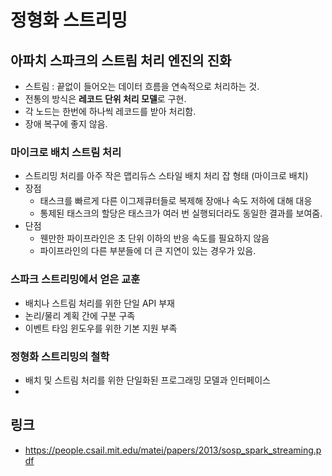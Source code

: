 # 정형화 스트리밍

## 아파치 스파크의 스트림 처리 엔진의 진화
* 스트림 : 끝없이 들어오는 데이터 흐름을 연속적으로 처리하는 것.
* 전통의 방식은 **레코드 단위 처리 모델**로 구현.
* 각 노드는 한번에 하나씩 레코드를 받아 처리함.
* 장애 복구에 좋지 않음.

### 마이크로 배치 스트림 처리
* 스트리밍 처리를 아주 작은 맵리듀스 스타일 배치 처리 잡 형태 (마이크로 배치)
* 장점
  * 태스크를 빠르게 다른 이그제큐터들로 복제해 장애나 속도 저하에 대해 대응
  * 통제된 태스크의 할당은 태스크가 여러 번 실행되더라도 동일한 결과를 보여줌.
* 단점
  * 웬만한 파이프라인은 초 단위 이하의 반응 속도를 필요하지 않음
  * 파이프라인의 다른 부분들에 더 큰 지연이 있는 경우가 있음.

### 스파크 스트리밍에서 얻은 교훈
* 배치나 스트림 처리를 위한 단일 API 부재
* 논리/물리 계획 간에 구분 구족
* 이벤트 타임 윈도우를 위한 기본 지원 부족

### 정형화 스트리밍의 철학
* 배치 및 스트림 처리를 위한 단일화된 프로그래밍 모델과 인터페이스
* 

## 링크
* https://people.csail.mit.edu/matei/papers/2013/sosp_spark_streaming.pdf